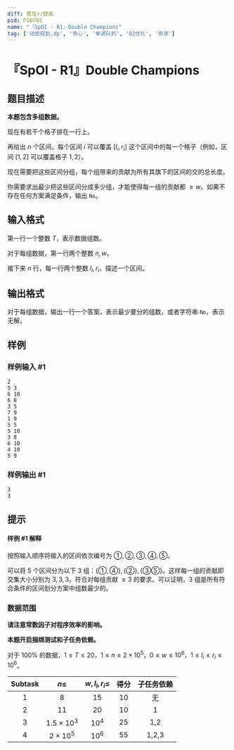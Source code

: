```yaml
---
diff: 普及+/提高
pid: P10793
name: "『SpOI - R1』Double Champions"
tag: ['动态规划,dp', '贪心', '单调队列', 'O2优化', '排序']
---
```

# 『SpOI - R1』Double Champions
## 题目描述

**本题包含多组数据。**

现在有若干个格子排在一行上。

再给出 $n$ 个区间，每个区间 $i$ 可以覆盖 $[l_i,r_i]$ 这个区间中的每一个格子（例如，区间 $[1,2]$ 可以覆盖格子 $1,2$）。

现在需要把这些区间分组，每个组带来的贡献为所有其旗下的区间的交的总长度。

你需要求出最少把这些区间分成多少组，才能使得每一组的贡献都 $\geq w$。如果不存在任何方案满足条件，输出 `No`。
## 输入格式

第一行一个整数 $T$，表示数据组数。

对于每组数据，第一行两个整数 $n,w$。

接下来 $n$ 行，每一行两个整数 $l_i,r_i$，描述一个区间。
## 输出格式

对于每组数据，输出一行一个答案，表示最少要分的组数，或者字符串 `No`，表示无解。
## 样例

### 样例输入 #1
```
2
5 3 
6 10
6 8 
3 5 
7 9 
1 9
5 5
5 10
3 8
6 10
4 10
5 9
```
### 样例输出 #1
```
3
3
```
## 提示

#### 样例 #1 解释

按照输入顺序将输入的区间依次编号为 $①,②,③,④,⑤$。

可以将 $5$ 个区间分为以下 $3$ 组：$\{①,④\},\{②\},\{③⑤\}$。这样每一组的贡献即交集大小分别为 $3,3,3$，符合对每组贡献 $\geq 3$ 的要求。可以证明，$3$ 组是所有符合条件的区间划分方案中组数最少的。

### 数据范围

**请注意常数因子对程序效率的影响。**

**本题开启捆绑测试和子任务依赖。**

对于 $100\%$ 的数据，$1\leq T\leq 20$，$1\leq n\leq 2\times 10^5$，$0\leq w\leq 10^6$，$1\leq l_i\leq r_i\leq 10^6$。

| Subtask | $n\leq$ | $w,l_i,r_i\leq$ | 得分 | 子任务依赖 |
| :----------: | :----------: | :----------: | :----------: | :----------: |
| 1 | $8$ | $15$ | $10$ | 无 |
| 2 | $11$ | $20$ | $10$ | 1 |
| 3 | $1.5\times 10^3$ | $10^4$ | $25$ | 1,2 |
| 4 | $2\times 10^5$ | $10^6$ | $55$ | 1,2,3 |
